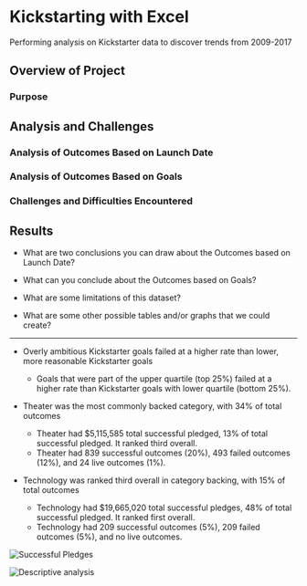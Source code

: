 







# Kickstarting with Excel
Performing analysis on Kickstarter data to discover trends from 2009-2017
## Overview of Project

### Purpose

## Analysis and Challenges

### Analysis of Outcomes Based on Launch Date

### Analysis of Outcomes Based on Goals

### Challenges and Difficulties Encountered

## Results

- What are two conclusions you can draw about the Outcomes based on Launch Date?

- What can you conclude about the Outcomes based on Goals?

- What are some limitations of this dataset?

- What are some other possible tables and/or graphs that we could create?

----

* Overly ambitious Kickstarter goals failed at a higher rate than lower, more reasonable Kickstarter goals
    * Goals that were part of the upper quartile (top 25%) failed at a higher rate than Kickstarter goals with lower quartile (bottom 25%).

* Theater was the most commonly backed category, with 34% of total outcomes
  * Theater had $5,115,585 total successful pledged, 13% of total successful pledged. It ranked third overall.
  * Theater had 839 successful outcomes (20%), 493 failed outcomes (12%), and 24 live outcomes (1%). 

* Technology was ranked third overall in category backing, with 15% of total outcomes
  * Technology had $19,665,020 total successful pledges, 48% of total successful pledged. It ranked first overall.
  * Technology had 209 successful outcomes (5%), 209 failed outcomes (5%), and no live outcomes.


![Successful Pledges](https://user-images.githubusercontent.com/101659146/159342168-798eb84b-4185-4608-95f8-00c2328820dd.png)




![Descriptive analysis](https://user-images.githubusercontent.com/101659146/159207675-cca53a35-7dc9-4531-a3c8-b10c0f2112eb.png)


